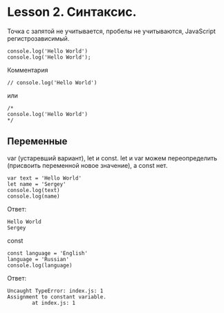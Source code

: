 # Lesson 2. Синтаксис.

Точка с запятой не учитывается, пробелы не учитываются, JavaScript регистрозависимый.

    console.log('Hello World')
    console.log('Hello World');

Комментария 

    // console.log('Hello World')

 или

    /*
    console.log('Hello World')
    */

## Переменные

var (устаревший вариант), let и const. let и var можем переопределить (присвоить переменной новое значение), а const нет.

    var text = 'Hello World'
    let name = 'Sergey'
    console.log(text)
    console.log(name)

Ответ:

    Hello World
    Sergey

const 

    const language = 'English'
    language = 'Russian'
    console.log(language)

Ответ:

    Uncaught TypeError: index.js: 1
    Assignment to constant variable.
            at index.js: 1

